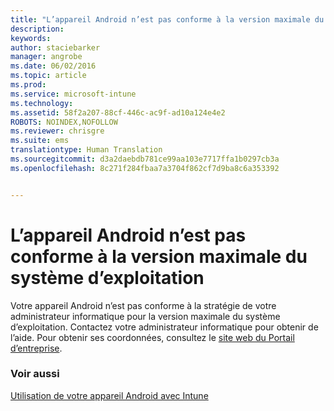 ```yaml
---
title: "L’appareil Android n’est pas conforme à la version maximale du système d’exploitation | Microsoft Intune"
description: 
keywords: 
author: staciebarker
manager: angrobe
ms.date: 06/02/2016
ms.topic: article
ms.prod: 
ms.service: microsoft-intune
ms.technology: 
ms.assetid: 58f2a207-88cf-446c-ac9f-ad10a124e4e2
ROBOTS: NOINDEX,NOFOLLOW
ms.reviewer: chrisgre
ms.suite: ems
translationtype: Human Translation
ms.sourcegitcommit: d3a2daebdb781ce99aa103e7717ffa1b0297cb3a
ms.openlocfilehash: 8c271f284fbaa7a3704f862cf7d9ba8c6a353392


---
```


# L’appareil Android n’est pas conforme à la version maximale du système d’exploitation

Votre appareil Android n’est pas conforme à la stratégie de votre administrateur informatique pour la version maximale du système d’exploitation. Contactez votre administrateur informatique pour obtenir de l’aide. Pour obtenir ses coordonnées, consultez le [site web du Portail d’entreprise](http://portal.manage.microsoft.com).


### Voir aussi
[Utilisation de votre appareil Android avec Intune](using-your-android-device-with-intune.md)



<!--HONumber=Aug16_HO4-->


